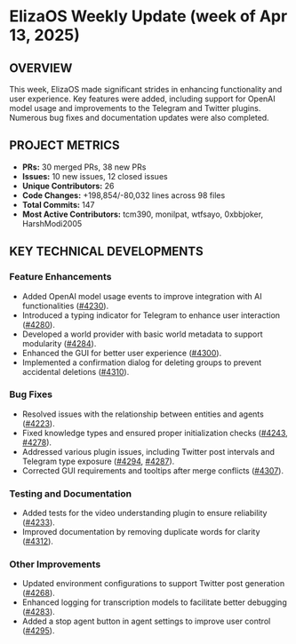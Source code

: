 # ElizaOS Weekly Update (week of Apr 13, 2025)

## OVERVIEW 
This week, ElizaOS made significant strides in enhancing functionality and user experience. Key features were added, including support for OpenAI model usage and improvements to the Telegram and Twitter plugins. Numerous bug fixes and documentation updates were also completed.

## PROJECT METRICS
- **PRs:** 30 merged PRs, 38 new PRs
- **Issues:** 10 new issues, 12 closed issues
- **Unique Contributors:** 26
- **Code Changes:** +198,854/-80,032 lines across 98 files
- **Total Commits:** 147
- **Most Active Contributors:** tcm390, monilpat, wtfsayo, 0xbbjoker, HarshModi2005

## KEY TECHNICAL DEVELOPMENTS

### Feature Enhancements
- Added OpenAI model usage events to improve integration with AI functionalities ([#4230](https://github.com/elizaos/eliza/pull/4230)).
- Introduced a typing indicator for Telegram to enhance user interaction ([#4280](https://github.com/elizaos/eliza/pull/4280)).
- Developed a world provider with basic world metadata to support modularity ([#4284](https://github.com/elizaos/eliza/pull/4284)).
- Enhanced the GUI for better user experience ([#4300](https://github.com/elizaos/eliza/pull/4300)).
- Implemented a confirmation dialog for deleting groups to prevent accidental deletions ([#4310](https://github.com/elizaos/eliza/pull/4310)).

### Bug Fixes
- Resolved issues with the relationship between entities and agents ([#4223](https://github.com/elizaos/eliza/pull/4223)).
- Fixed knowledge types and ensured proper initialization checks ([#4243](https://github.com/elizaos/eliza/pull/4243), [#4278](https://github.com/elizaos/eliza/pull/4278)).
- Addressed various plugin issues, including Twitter post intervals and Telegram type exposure ([#4294](https://github.com/elizaos/eliza/pull/4294), [#4287](https://github.com/elizaos/eliza/pull/4287)).
- Corrected GUI requirements and tooltips after merge conflicts ([#4307](https://github.com/elizaos/eliza/pull/4307)).

### Testing and Documentation
- Added tests for the video understanding plugin to ensure reliability ([#4233](https://github.com/elizaos/eliza/pull/4233)).
- Improved documentation by removing duplicate words for clarity ([#4312](https://github.com/elizaos/eliza/pull/4312)).

### Other Improvements
- Updated environment configurations to support Twitter post generation ([#4268](https://github.com/elizaos/eliza/pull/4268)).
- Enhanced logging for transcription models to facilitate better debugging ([#4283](https://github.com/elizaos/eliza/pull/4283)).
- Added a stop agent button in agent settings to improve user control ([#4295](https://github.com/elizaos/eliza/pull/4295)).